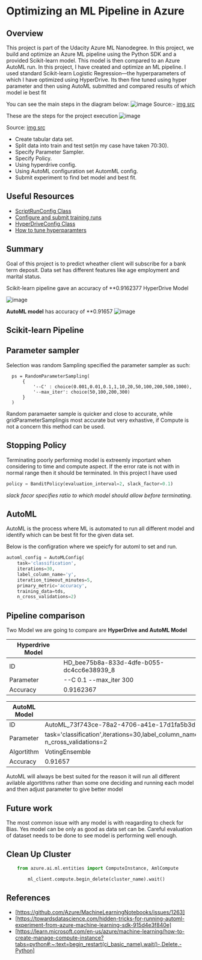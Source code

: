 # Optimizing an ML Pipeline in Azure

## Overview
This project is part of the Udacity Azure ML Nanodegree.
In this project, we build and optimize an Azure ML pipeline using the Python SDK and a provided Scikit-learn model.
This model is then compared to an Azure AutoML run.
In this project, I have created and optimize an ML pipeline. I used standard Scikit-learn Logistic Regression—the hyperparameters of which I have optimized using HyperDrive. Its then fine tuned using hyper parameter and then using AutoML submitted and compared results of which model ie best fit

You can see the main steps  in the diagram below:
![image](https://user-images.githubusercontent.com/5426642/205819578-4c194ab7-f3a2-4ff7-902f-f6defa24ee30.png)
Source:- [img src](https://learn.udacity.com/nanodegrees)

These are the steps for the project execution 
![image](https://user-images.githubusercontent.com/5426642/205819632-2766eec5-6470-40d7-862a-2a2bed597bce.png)

Source: [img src](Https://learn.udacity.com/nanodegrees)

- Create tabular data set.
- Split data into train and test set(in my case have taken 70:30).
- Specify Parameter Sampler.
- Specify Policy.
- Using hyperdrive config.
- Using AutoML configuration set AutomML config.
- Submit experiment to find bet model and best fit.



## Useful Resources
- [ScriptRunConfig Class](https://docs.microsoft.com/en-us/python/api/azureml-core/azureml.core.scriptrunconfig?view=azure-ml-py)
- [Configure and submit training runs](https://docs.microsoft.com/en-us/azure/machine-learning/how-to-set-up-training-targets)
- [HyperDriveConfig Class](https://docs.microsoft.com/en-us/python/api/azureml-train-core/azureml.train.hyperdrive.hyperdriveconfig?view=azure-ml-py)
- [How to tune hyperparamters](https://docs.microsoft.com/en-us/azure/machine-learning/how-to-tune-hyperparameters)


## Summary
Goal of this project is to predict wheather client will subscribe for a bank term deposit. Data set has different features like age employment and marital status.

Scikit-learn pipeline gave an accuracy of **0.9162377 HyperDrive Model

![image](https://user-images.githubusercontent.com/5426642/205819693-87c8fffb-a55d-47fd-825a-5c575b2ef994.png)

**AutoML model**  has accuracy of **0.91657
![image](https://user-images.githubusercontent.com/5426642/205819733-6b86227a-7066-441a-9255-121fed3ec594.png)


## Scikit-learn Pipeline

  ## Parameter sampler

Selection was random Sampling specified the parameter sampler as such:

      ps = RandomParameterSampling(
          {
              '--C' : choice(0.001,0.01,0.1,1,10,20,50,100,200,500,1000),
              '--max_iter': choice(50,100,200,300)
          }
      )

Random paramaeter sample is quicker and close to accurate, while gridParameterSamplingis most accurate but very exhastive, if Compute is not a concern this method can be used.
 

## Stopping Policy
Terminating poorly performing model is extreemly important when considering to time and compute aspect. If the error rate is not with in normal range then it should be terminated. In this project I have used 

```python
policy = BanditPolicy(evaluation_interval=2, slack_factor=0.1)
```
*slack facor specifies ratio to which model should allow before terminating.* 
 
 
## AutoML
AutoML is the process where ML is automated to run all different model and identify which can be best fit for the given data set.

Below is the configration where we speicfy for automl to set and run.

```python
automl_config = AutoMLConfig(
    task='classification',
    iterations=30,
    label_column_name='y',
    iteration_timeout_minutes=5,
    primary_metric='accuracy',
    training_data=tds,
    n_cross_validations=2)
```

## Pipeline comparison
Two Model we are going to compare are **HyperDrive and AutoML Model** 

| Hyperdrive Model        |            |
| ----------------------- |------------|
|  ID                     | HD_bee75b8a-833d-4dfe-b055-dc4cc6e38939_8 |
| Parameter|--C 0.1 --max_iter 300|
| Accuracy      |  0.9162367     |


| AutoML Model        |            |
| ----------------------- |------------|
|  ID                     | AutoML_73f743ce-78a2-4706-a41e-17d1fa5b3d1e |
| Parameter| task='classification',iterations=30,label_column_name='y',iteration_timeout_minutes=5,primary_metric='accuracy',training_data=tds,  n_cross_validations=2|
|Algortithm |VotingEnsemble|
| Accuracy      |  0.91657    |

AutoML will always be best suited for the reason it will run all different avilable algortithms rather than some one deciding and running each model and then adjust parameter to give better model


## Future work
The most common issue with any model is with reagarding to check for Bias. Yes model can be only as good as data set can be. Careful evaluation of dataset needs to be done to see model is performing well enough. 

## Clean Up Cluster
``` python 
    from azure.ai.ml.entities import ComputeInstance, AmlCompute

        ml_client.compute.begin_delete(cluster_name).wait()
```
## References

- [https://github.com/Azure/MachineLearningNotebooks/issues/1263]
- [https://towardsdatascience.com/hidden-tricks-for-running-automl-experiment-from-azure-machine-learning-sdk-915d4e3f840e]
- [https://learn.microsoft.com/en-us/azure/machine-learning/how-to-create-manage-compute-instance?tabs=python#:~:text=begin_restart(ci_basic_name).wait()-,Delete,-Python]
